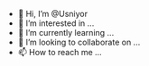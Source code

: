 
- 👋 Hi, I’m @Usniyor
- 👀 I’m interested in ...
- 🌱 I’m currently learning ...
- 💞️ I’m looking to collaborate on ...
- 📫 How to reach me ...

<!---
Usniyor/Usniyor is a ✨ special ✨ repository because its `README.md` (this file) appears on your GitHub profile.
You can click the Preview link to take a look at your changes.
--->
